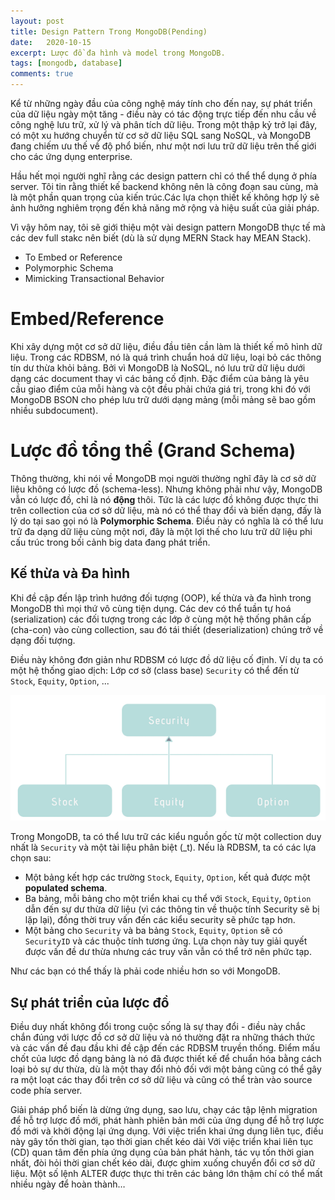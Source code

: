 ```yaml
---
layout: post
title: Design Pattern Trong MongoDB(Pending)
date:   2020-10-15
excerpt: Lược đồ đa hình và model trong MongoDB.
tags: [mongodb, database]
comments: true
---
```


Kể từ những ngày đầu của công nghệ máy tính cho đến nay, sự phát triển của dữ liệu ngày một tăng -  điều này có tác động trực tiếp đến nhu cầu về công nghệ lưu trữ, xử lý và phân tích dữ liệu. Trong một thập kỷ trở lại đây, có một xu hướng chuyển từ cơ sở dữ liệu SQL sang NoSQL, và MongoDB đang chiếm ưu thế về độ phổ biến, như một nơi lưu trữ dữ liệu trên thế giới cho các ứng dụng enterprise.

Hầu hết mọi người nghĩ rằng các design pattern chỉ có thể thể dụng ở phía server. Tôi tin rằng thiết kế backend không nên là công đoạn sau cùng, mà là một phần quan trọng của kiến trúc.Các lựa chọn thiết kế không hợp lý sẽ ảnh hưởng nghiêm trọng đến khả năng mở rộng và hiệu suất của giải pháp.

Vì vậy hôm nay, tôi sẽ giới thiệu một vài design pattern MongoDB thực tế mà các dev full stakc nên biết (dù là sử dụng MERN Stack hay MEAN Stack).

- To Embed or Reference
- Polymorphic Schema
- Mimicking Transactional Behavior

# Embed/Reference

Khi xây dựng một cơ sở dữ liệu, điều đầu tiên cần làm là thiết kế mô hình dữ liệu. Trong các RDBSM, nó là quá trình chuẩn hoá dữ liệu, loại bỏ các thông tín dư thừa khỏi bảng. Bởi vì MongoDB là NoSQL, nó lưu trữ dữ liệu dưới dạng các document thay vì các bảng cố định. Đặc điểm của bảng là yêu cầu giao điểm của mỗi hàng và cột đều phải chứa giá trị, trong khi đó với MongoDB BSON cho phép lưu trữ dưới dạng mảng (mỗi mảng sẽ bao gồm nhiều subdocument).




# Lược đồ tổng thể (Grand Schema)

Thông thường, khi nói về MongoDB mọi người thường nghĩ đây là cơ sở dữ liệu không có lược đồ (schema-less). Nhưng không phải như vậy, MongoDB vẫn có lược đồ, chỉ là nó **động** thôi. Tức là các lược đồ không được thực thi trên collection của cơ sở dữ liệu, mà nó có thể thay đổi và biến dạng, đấy là lý do tại sao gọi nó là **Polymorphic Schema**. Điều này có nghĩa là có thể lưu trữ đa dạng dữ liệu cùng một nơi, đây là một lợi thế cho lưu trữ dữ liệu phi cấu trúc trong bối cảnh big data đang phát triển.

## Kế thừa và Đa hình

Khi đề cập đến lập trình hướng đối tượng (OOP), kế thừa và đa hình trong MongoDB thì mọi thứ vô cùng tiện dụng. Các dev có thể tuần tự hoá (serialization) các đối tượng trong các lớp ở cùng một hệ thống phân cấp (cha-con) vào cùng collection, sau đó tái thiết (deserialization) chúng trở về dạng đối tượng.

Điều này không đơn giản như RDBSM có lược đồ dữ liệu cố định. Ví dụ ta có một hệ thống giao dịch: Lớp cơ sở (class base) `Security` có thể đến từ `Stock`, `Equity`, `Option`, ...

![example](/assets/img/mongodb/schema.png)

Trong MongoDB, ta có thể lưu trữ các kiểu nguồn gốc từ một collection duy nhất là `Security` và một tài liệu phân biệt (_t). Nếu là RDBSM, ta có các lựa chọn sau:
- Một bảng kết hợp các trường `Stock`, `Equity`, `Option`, kết quả được một **populated schema**.
- Ba bảng, mỗi bảng cho một triển khai cụ thể với `Stock`, `Equity`, `Option` dẫn đến sự dư thừa dữ liệu (vì các thông tin về thuộc tính Security sẽ bị lặp lại), đồng thời truy vấn đến các kiểu security sẽ phức tạp hơn.
- Một bảng cho `Security` và ba bảng `Stock`, `Equity`, `Option` sẽ có `SecurityID` và các thuộc tính tương ứng. Lựa chọn này tuy giải quyết được vấn đề dư thừa nhưng các truy vấn vẫn có thể trở nên phức tạp.

Như các bạn có thể thấy là phải code nhiều hơn so với MongoDB.

## Sự phát triển của lược đồ

Điều duy nhất không đổi trong cuộc sống là sự thay đổi - điều này chắc chắn đúng với lược đồ cơ sở dữ liệu và nó thường đặt ra những thách thức và các vấn đề đau đầu khi đề cập đến các RDBSM truyền thống. Điểm mấu chốt của lược đồ dạng bảng là nó đã được thiết kế để chuẩn hóa bằng cách loại bỏ sự dư thừa, dù là một thay đổi nhỏ đối với một bảng cũng có thể gây ra một loạt các thay đổi trên cơ sở dữ liệu và cũng có thể tràn vào source code phía server.

Giải pháp phổ biến là dừng ứng dụng, sao lưu, chạy các tập lệnh migration để hỗ trợ lược đồ mới, phát hành phiên bản mới của ứng dụng để hỗ trợ lược đồ mới và khởi động lại ứng dụng.
Với việc triển khai ứng dụng liên tục, điều này gây tốn thời gian, tạo thời gian chết kéo dài 
Với việc triển khai liên tục (CD) quan tâm đến phía ứng dụng của bản phát hành, tác vụ tốn thời gian nhất, đòi hỏi thời gian chết kéo dài, được ghim xuống chuyển đổi cơ sở dữ liệu. Một số lệnh ALTER được thực thi trên các bảng lớn thậm chí có thể mất nhiều ngày để hoàn thành…
